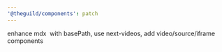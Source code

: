 ```yaml
---
'@theguild/components': patch
---
```


enhance mdx <img /> with basePath, use next-videos, add video/source/iframe components
